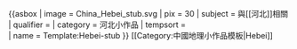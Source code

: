 {{asbox
| image     = China_Hebei_stub.svg
| pix       = 30
| subject   = 與[[河北]]相關
| qualifier = 
| category  = 河北小作品
| tempsort  =  
| name      = Template:Hebei-stub
}}<noinclude>
[[Category:中國地理小作品模板|Hebei]]
</noinclude>